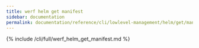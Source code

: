 ```yaml
---
title: werf helm get manifest
sidebar: documentation
permalink: documentation/reference/cli/lowlevel-management/helm/get/manifest.html
---
```


{% include /cli/full/werf_helm_get_manifest.md %}
